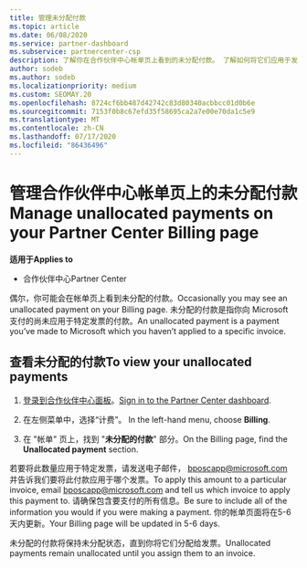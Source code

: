 ```yaml
---
title: 管理未分配付款
ms.topic: article
ms.date: 06/08/2020
ms.service: partner-dashboard
ms.subservice: partnercenter-csp
description: 了解你在合作伙伴中心帐单页上看到的未分配付款。 了解如何将它们应用于发票。
author: sodeb
ms.author: sodeb
ms.localizationpriority: medium
ms.custom: SEOMAY.20
ms.openlocfilehash: 8724cf6bb487d42742c83d80340acbbcc01d0b6e
ms.sourcegitcommit: 7153f0b8c67efd35f58695ca2a7e00e70da1c5e9
ms.translationtype: MT
ms.contentlocale: zh-CN
ms.lasthandoff: 07/17/2020
ms.locfileid: "86436496"
---
```

# <a name="manage-unallocated-payments-on-your-partner-center-billing-page"></a><span data-ttu-id="71226-104">管理合作伙伴中心帐单页上的未分配付款</span><span class="sxs-lookup"><span data-stu-id="71226-104">Manage unallocated payments on your Partner Center Billing page</span></span>

<span data-ttu-id="71226-105">**适用于**</span><span class="sxs-lookup"><span data-stu-id="71226-105">**Applies to**</span></span>

- <span data-ttu-id="71226-106">合作伙伴中心</span><span class="sxs-lookup"><span data-stu-id="71226-106">Partner Center</span></span>

<span data-ttu-id="71226-107">偶尔，你可能会在帐单页上看到未分配的付款。</span><span class="sxs-lookup"><span data-stu-id="71226-107">Occasionally you may see an unallocated payment on your Billing page.</span></span> <span data-ttu-id="71226-108">未分配的付款是指你向 Microsoft 支付的尚未应用于特定发票的付款。</span><span class="sxs-lookup"><span data-stu-id="71226-108">An unallocated payment is a payment you’ve made to Microsoft which you haven’t applied to a specific invoice.</span></span>

## <a name="to-view-your-unallocated-payments"></a><span data-ttu-id="71226-109">查看未分配的付款</span><span class="sxs-lookup"><span data-stu-id="71226-109">To view your unallocated payments</span></span>

1. <span data-ttu-id="71226-110">[登录到合作伙伴中心面板](https://partner.microsoft.com/dashboard/home)。</span><span class="sxs-lookup"><span data-stu-id="71226-110">[Sign in to the Partner Center dashboard](https://partner.microsoft.com/dashboard/home).</span></span>

2. <span data-ttu-id="71226-111">在左侧菜单中，选择“计费”。 </span><span class="sxs-lookup"><span data-stu-id="71226-111">In the left-hand menu, choose **Billing**.</span></span>

3. <span data-ttu-id="71226-112">在 "帐单" 页上，找到 "**未分配的付款**" 部分。</span><span class="sxs-lookup"><span data-stu-id="71226-112">On the Billing page, find the **Unallocated payment** section.</span></span> 

<span data-ttu-id="71226-113">若要将此数量应用于特定发票，请发送电子邮件， bposcapp@microsoft.com 并告诉我们要将此付款应用于哪个发票。</span><span class="sxs-lookup"><span data-stu-id="71226-113">To apply this amount to a particular invoice, email bposcapp@microsoft.com and tell us which invoice to apply this payment to.</span></span> <span data-ttu-id="71226-114">请确保包含要支付的所有信息。</span><span class="sxs-lookup"><span data-stu-id="71226-114">Be sure to include all of the information you would if you were making a payment.</span></span> <span data-ttu-id="71226-115">你的帐单页面将在5-6 天内更新。</span><span class="sxs-lookup"><span data-stu-id="71226-115">Your Billing page will be updated in 5-6 days.</span></span> 

<span data-ttu-id="71226-116">未分配的付款将保持未分配状态，直到你将它们分配给发票。</span><span class="sxs-lookup"><span data-stu-id="71226-116">Unallocated payments remain unallocated until you assign them to an invoice.</span></span> 
